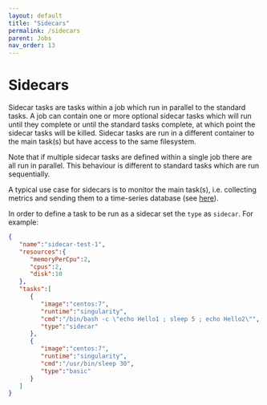 ```yaml
---
layout: default
title: "Sidecars"
permalink: /sidecars
parent: Jobs
nav_order: 13
---
```

# Sidecars
Sidecar tasks are tasks within a job which run in parallel to the standard tasks. A job can contain one or more
optional sidecar tasks which will run until they complete or until the standard tasks complete,
at which point the sidecar tasks will be killed. Sidecar tasks are run in a different container to the main
task(s) but have access to the same filesystem.

Note that if multiple sidecar tasks are defined within a single job there are all run in parallel. This behaviour
is different to standard tasks which are run sequentially.

A typical use case for sidecars is to monitor the main task(s), i.e. collecting metrics and sending them to a
time-series database (see [here](/docs/time-series)).

In order to define a task to be run as a sidecar set the `type` as `sidecar`. For example:
```json
{
   "name":"sidecar-test-1",
   "resources":{
      "memoryPerCpu":2,
      "cpus":2,
      "disk":10
   },
   "tasks":[
      {
         "image":"centos:7",
         "runtime":"singularity",
         "cmd":"/bin/bash -c \"echo Hello1 ; sleep 5 ; echo Hello2\"",
         "type":"sidecar"
      },
      {
         "image":"centos:7",
         "runtime":"singularity",
         "cmd":"/usr/bin/sleep 30",
         "type":"basic"
      }
   ]
}
```
